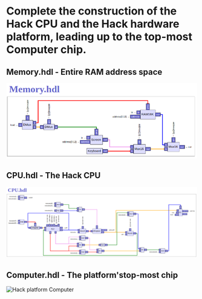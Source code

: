 # Complete the construction of the Hack CPU and the Hack hardware platform, leading up to the top-most Computer chip.

## Memory.hdl - Entire RAM address space
![Hack platform Memory unit](./chips-diagrams/Memory.png "Hack platform Memory unit")

## CPU.hdl - The Hack CPU
![Hack platform CPU](./chips-diagrams/CPU.png "Hack Platform CPU")

## Computer.hdl - The platform'stop-most chip
![Hack platform Computer](./chips-diargrams/Computer.png "Hack Platform Computer")

